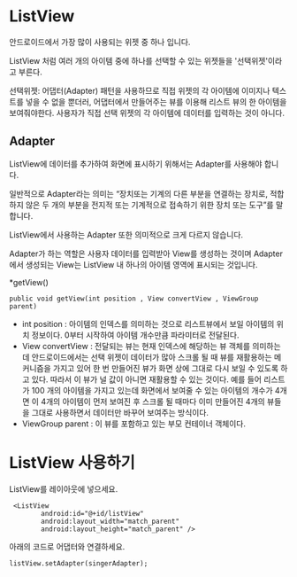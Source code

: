 # ListView

안드로이드에서 가장 많이 사용되는 위젯 중 하나 입니다. 

ListView 처럼 여러 개의 아이템 중에 하나를 선택할 수 있는 위젯들을 '선택위젯'이라고 부른다.

선택위젯: 어댑터(Adapter) 패턴을 사용하므로 직접 위젯의 각 아이템에 이미지나 텍스트를 넣을 수 없을 뿐더러, 어댑터에서 만들어주는 뷰를 이용해 리스트 뷰의 한 아이템을 보여줘야한다. 
사용자가 직접 선택 위젯의 각 아이템에 데이터를 입력하는 것이 아니다. 



## Adapter

ListView에 데이터를 추가하여 화면에 표시하기 위해서는 Adapter를 사용해야 합니다. 

일반적으로 Adapter라는 의미는 “장치또는 기계의 다른 부분을 연결하는 장치로, 적합하지 않은 두 개의 부분을 전지적 또는 기계적으로 접속하기 위한 장치 또는 도구”를 말합니다.

ListView에서 사용하는 Adapter 또한 의미적으로 크게 다르지 않습니다. 

Adapter가 하는 역할은 사용자 데이터를 입력받아 View를 생성하는 것이며 Adapter에서 생성되는 View는 ListView 내 하나의 아이템 영역에 표시되는 것입니다.

*getView()

```
public void getView(int position , View convertView , ViewGroup parent)
```

* int position : 아이템의 인덱스를 의미하는 것으로 리스트뷰에서 보일 아이템의 위치 정보이다. 0부터 시작하여 아이템 개수만큼 파라미터로 전달된다.
* View convertView : 전달되는 뷰는 현재 인덱스에 해당하는 뷰 객체를 의미하는데 안드로이드에서는 선택 위젯이 데이터가 많아 스크롤 될 때 뷰를 재활용하는 메커니즘을 가지고 있어 한 번 만들어진 뷰가 화면 상에 그대로 다시 보일 수 있도록 하고 있다. 따라서 이 뷰가 널 값이 아니면 재활용할 수 있는 것이다. 예를 들어 리스트가 100 개의 아이템을 가지고 있는데 화면에서 보여줄 수 있는 아이템의 개수가 4개면 이 4개의 아이템이 먼저 보여진 후 스크롤 될 때마다 이미 만들어진 4개의 뷰들을 그대로 사용하면서 데이터만 바꾸어 보여주는 방식이다.
* ViewGroup parent : 이 뷰를 포함하고 있는 부모 컨테이너 객체이다.

# ListView 사용하기

ListView를 레이아웃에 넣으세요.

```
 <ListView
        android:id="@+id/listView"
        android:layout_width="match_parent"
        android:layout_height="match_parent" />
```

아래의 코드로 어댑터와 연결하세요.
```
listView.setAdapter(singerAdapter);
```

